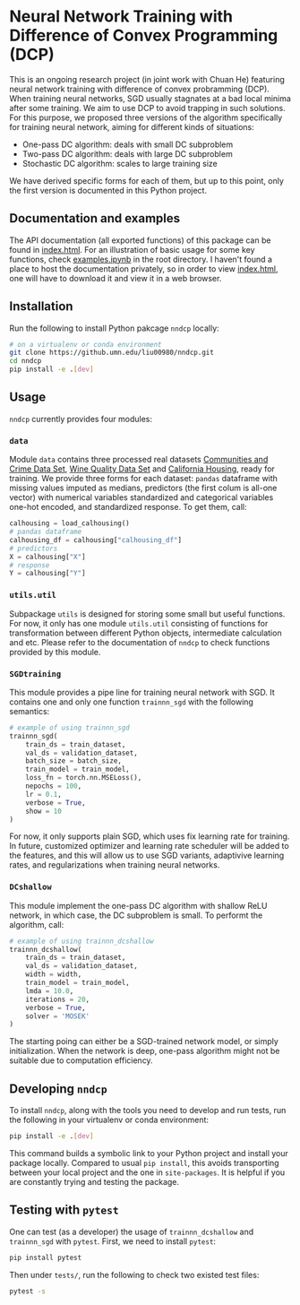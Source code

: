 # Neural Network Training with Difference of Convex Programming (DCP)

This is an ongoing research project (in joint work with Chuan He) featuring neural network training with difference of convex probramming (DCP). When training neural networks, SGD usually stagnates at a bad local minima after some training. We aim to use DCP to avoid trapping in such solutions. For this purpose, we proposed three versions of the algorithm specifically for training neural network, aiming for different kinds of situations:

* One-pass DC algorithm: deals with small DC subproblem
* Two-pass DC algorithm: deals with large DC subproblem
* Stochastic DC algorithm: scales to large training size

We have derived specific forms for each of them, but up to this point, only the first version is documented in this Python project. 

## Documentation and examples

The API documentation (all exported functions) of this package can be found in [index.html](https://github.umn.edu/liu00980/nndcp/tree/master/docs/_build/html/index.html). For an illustration of basic usage for some key functions, check [examples.ipynb](https://github.umn.edu/liu00980/nndcp/tree/master/examples.ipynb) in the root directory. I haven't found a place to host the documentation privately, so in order to view [index.html](https://github.umn.edu/liu00980/nndcp/tree/master/docs/_build/html/index.html), one will have to download it and view it in a web browser.

## Installation

Run the following to install Python pakcage `nndcp` locally:

```bash
# on a virtualenv or conda environment
git clone https://github.umn.edu/liu00980/nndcp.git
cd nndcp
pip install -e .[dev]
```

## Usage

`nndcp` currently provides four modules:

### `data`

Module `data` contains three processed real datasets [Communities and Crime Data Set](https://archive.ics.uci.edu/ml/datasets/Communities+and+Crime), [Wine Quality Data Set](https://archive.ics.uci.edu/ml/datasets/Wine+Quality) and [California Housing](https://www.dcc.fc.up.pt/~ltorgo/Regression/DataSets.html), ready for training. We provide three forms for each dataset: `pandas` dataframe with missing values imputed as medians, predictors (the first colum is all-one vector) with numerical variables standardized and categorical variables one-hot encoded, and standardized response. To get them, call:

```python
calhousing = load_calhousing()
# pandas dataframe
calhousing_df = calhousing["calhousing_df"]
# predictors
X = calhousing["X"]
# response
Y = calhousing["Y"]
```

### `utils.util`

Subpackage `utils` is designed for storing some small but useful functions. For now, it only has one module `utils.util` consisting of functions for transformation between different Python objects, intermediate calculation and etc. Please refer to the documentation of `nndcp` to check functions provided by this module.

### `SGDtraining`

This module provides a pipe line for training neural network with SGD. It contains one and only one function `trainnn_sgd` with the following semantics:

```python
# example of using trainnn_sgd
trainnn_sgd(
    train_ds = train_dataset,
    val_ds = validation_dataset,
    batch_size = batch_size,
    train_model = train_model,
    loss_fn = torch.nn.MSELoss(),
    nepochs = 100,
    lr = 0.1,
    verbose = True,
    show = 10
)
```

For now, it only supports plain SGD, which uses fix learning rate for training. In future, customized optimizer and learning rate scheduler will be added to the features, and this will allow us to use SGD variants, adaptivive learning rates, and regularizations when training neural networks.


### `DCshallow`

This module implement the one-pass DC algorithm with shallow ReLU network, in which case, the DC subproblem is small. To performt the algorithm, call:

```python
# example of using trainnn_dcshallow
trainnn_dcshallow(
    train_ds = train_dataset,
    val_ds = validation_dataset,
    width = width,
    train_model = train_model,
    lmda = 10.0,
    iterations = 20,
    verbose = True,
    solver = 'MOSEK'
)
```

The starting poing can either be a SGD-trained network model, or simply initialization. When the network is deep, one-pass algorithm might not be suitable due to computation efficiency.

## Developing `nndcp`

To install `nndcp`, along with the tools you need to develop and run tests, run the following in your virtualenv or conda environment:

```bash
pip install -e .[dev]
```

This command builds a symbolic link to your Python project and install your package locally. Compared to usual `pip install`, this avoids transporting between your local project and the one in `site-packages`. It is helpful if you are constantly trying and testing the package.


## Testing with `pytest`

One can test (as a developer) the usage of `trainnn_dcshallow` and `trainnn_sgd` with `pytest`. First, we need to install `pytest`:

```bash
pip install pytest
```

Then under `tests/`, run the following to check two existed test files:

```bash
pytest -s
```
